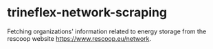 # trineflex-network-scraping

Fetching organizations' information related to energy storage from the rescoop website https://www.rescoop.eu/network.

